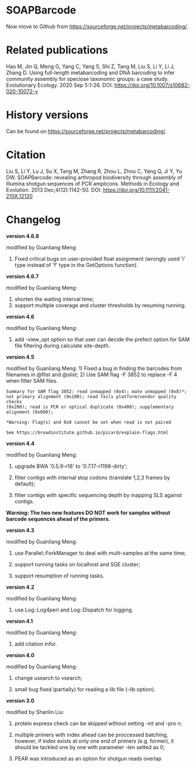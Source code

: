 # SOAPBarcode

Now move to Github from https://sourceforge.net/projects/metabarcoding/.

# Related publications


Hao M, Jin Q, Meng G, Yang C, Yang S, Shi Z, Tang M, Liu S, Li Y, Li J, Zhang D. Using full-length metabarcoding and DNA barcoding to infer community assembly for speciose taxonomic groups: a case study. Evolutionary Ecology. 2020 Sep 5:1-26. DOI: https://doi.org/10.1007/s10682-020-10072-y

    
# History versions

Can be found on https://sourceforge.net/projects/metabarcoding/.

# Citation

Liu S, Li Y, Lu J, Su X, Tang M, Zhang R, Zhou L, Zhou C, Yang Q, Ji Y, Yu DW. SOAPBarcode: revealing arthropod biodiversity through assembly of Illumina shotgun sequences of PCR amplicons. Methods in Ecology and Evolution. 2013 Dec;4(12):1142-50. DOI: https://doi.org/10.1111/2041-210X.12120

# Changelog

**version 4.6.8**

modified by Guanliang Meng:

1) Fixed critical bugs on user-provided float assignment (wrongly used 'i' type instead of 'f' type in the GetOptions function).


**version 4.6.7**

modified by Guanliang Meng:

1) shorten the waiting interval time; 
2) support multiple coverage and cluster thresholds by resuming running.


**version 4.6**

modified by Guanliang Meng:

1) add -view_opt option so that
user can decide the prefect option for SAM file filtering during
    calculate site-depth.

**version 4.5**

modified by Guanliang Meng: 1) Fixed a bug in finding the
    barcodes from filenames in @flist and @slist; 2) Use SAM flag -F 3852 to
    replace -F 4 when filter SAM files.

    Summary for SAM flag 3852: read unmapped (0x4); mate unmapped (0x8)*;
    not primary alignment (0x100); read fails platform/vendor quality checks
    (0x200); read is PCR or optical duplicate (0x400); supplementary
    alignment (0x800);

    *Warning: Flag(s) and 0x8 cannot be set when read is not paired

    See https://broadinstitute.github.io/picard/explain-flags.html


**version 4.4**

modified by Guanliang Meng:

1. upgrade BWA '0.5.9-r16' to
    '0.7.17-r1198-dirty';

2. filter contigs with internal stop codons
    (translate 1,2,3 frames by default);

3. filter contigs with specific
    sequencing depth by mapping SLS against contigs.


**Warning: The two new features DO NOT work for samples without barcode sequences ahead of the primers.**


**version 4.3**

modified by Guanliang Meng: 

1. use Parallel::ForkManager to
    deal with multi-samples at the same time;

2. support running tasks on localhost and SGE cluster;

3. support resumption of running tasks.

**version 4.2**

modified by Guanliang Meng:

1. use Log::Log4perl and
    Log::Dispatch for logging.

**version 4.1**

modified by Guanliang Meng:

1. add citation infor.

**version 4.0**

modified by Guanliang Meng:

1. change usearch to vsearch;

2. small bug fixed (partially) for reading a lib file (-lib option).

**version 3.0**

modified by Shanlin Liu:

1. protein express check can be skipped without
    setting -int and -pro n;

2. multiple primers with index ahead can be
    proccessed batching, however, if index exists at only one end of primers
    (e.g. former), it should be tackled one by one with parameter -len
    setted as 0;

3. PEAR was introduced as an option for shotgun reads
    overlap

